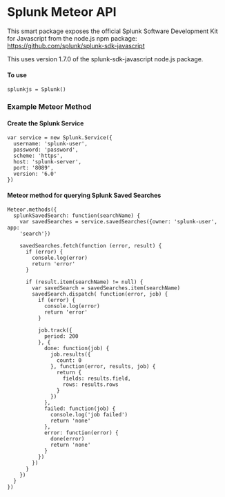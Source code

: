 # Splunk Meteor API

This smart package exposes the official Splunk Software Development Kit for
Javascript from the node.js npm package: https://github.com/splunk/splunk-sdk-javascript

This uses version 1.7.0 of the splunk-sdk-javascript node.js package.

#### To use

``` splunkjs = Splunk() ```

### Example Meteor Method

#### Create the Splunk Service

```
var service = new Splunk.Service({
  username: 'splunk-user',
  password: 'password',
  scheme: 'https',
  host: 'splunk-server',
  port: '8089',
  version: '6.0'
})
```

#### Meteor method for querying Splunk Saved Searches

```
Meteor.methods({
  splunkSavedSearch: function(searchName) {
    var savedSearches = service.savedSearches({owner: 'splunk-user', app:
    'search'})

    savedSearches.fetch(function (error, result) {
      if (error) {
        console.log(error)
        return 'error'
      }

      if (result.item(searchName) != null) {
        var savedSearch = savedSearches.item(searchName)
        savedSearch.dispatch( function(error, job) {
          if (error) {
            console.log(error)
            return 'error'
          }

          job.track({
            period: 200
          }, {
            done: function(job) {
              job.results({
                count: 0
              }, function(error, results, job) {
                return {
                  fields: results.field,
                  rows: results.rows
                }
              })
            },
            failed: function(job) {
              console.log('job failed')
              return 'none'
            },
            error: function(error) {
              done(error)
              return 'none'
            }
          })
        })
      }
    })
  }
})

```
